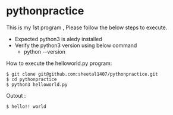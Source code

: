 # pythonpractice

This is my 1st program , Please follow the below steps to execute.

* Expected python3 is aledy installed
* Verify the python3 version using below command 
	* python --version

How to execute the helloworld.py program:

````
$ git clone git@github.com:sheetal1407/pythonpractice.git
$ cd pythonpractice
$ python3 helloworld.py
````
Outout :

````
$ hello!! world
````
